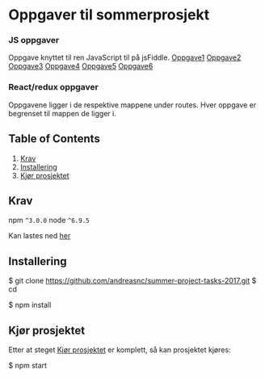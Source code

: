 # Oppgaver til sommerprosjekt

### JS oppgaver
Oppgave knyttet til ren JavaScript til på jsFiddle.
[Oppgave1](https://jsfiddle.net/andreasnc/uc9d4quw/)
[Oppgave2](https://jsfiddle.net/andreasnc/gpereu3e/)
[Oppgave3](https://jsfiddle.net/andreasnc/1zgr11x0/)
[Oppgave4](https://jsfiddle.net/andreasnc/3cdwgyrf/)
[Oppgave5](https://jsfiddle.net/andreasnc/vbq72wxm/)
[Oppgave6](https://jsfiddle.net/andreasnc/w63ker5t/)

### React/redux oppgaver
Oppgavene ligger i de respektive mappene under routes. Hver oppgave er begrenset til mappen de ligger i.
## Table of Contents
1. [Krav](#krav)
1. [Installering](#Installering)
1. [Kjør prosjektet](#running-the-project)


## Krav
npm `^3.0.0`
node `^6.9.5`

Kan lastes ned [her](https://www.npmjs.com/get-npm)

## Installering

$ git clone https://github.com/andreasnc/summer-project-tasks-2017.git <my-project-name>
$ cd <my-project-name>

$ npm install

## Kjør prosjektet

Etter at steget [Kjør prosjektet](#running-the-project) er komplett, så kan prosjektet kjøres:

$ npm start
